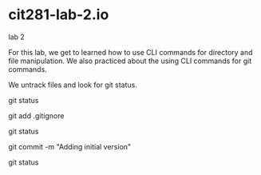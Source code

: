 # cit281-lab-2.io
lab 2

For this lab, we get to learned how to use CLI commands for directory and file manipulation. We also practiced about the using CLI commands for git commands. 

We untrack files and look for git status. 

git status

git add .gitignore

git status

git commit -m "Adding initial version"

git status

